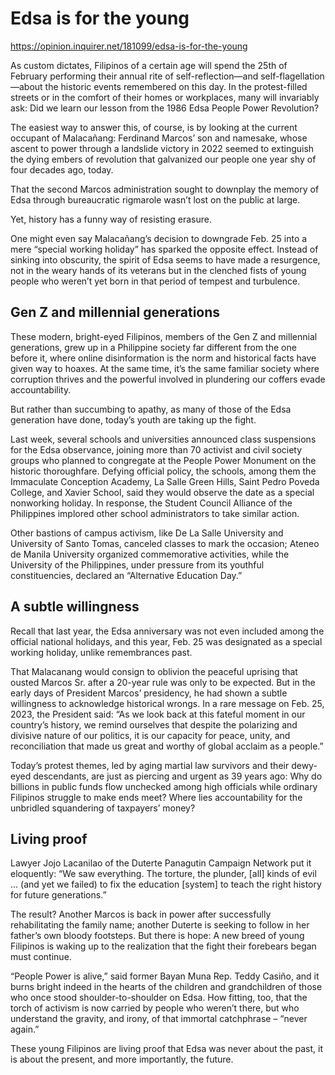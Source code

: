 # Edsa is for the young

https://opinion.inquirer.net/181099/edsa-is-for-the-young



As custom dictates, Filipinos of a certain age will spend the 25th of February performing their annual rite of self-reflection—and self-flagellation—about the historic events remembered on this day. In the protest-filled streets or in the comfort of their homes or workplaces, many will invariably ask: Did we learn our lesson from the 1986 Edsa People Power Revolution?

The easiest way to answer this, of course, is by looking at the current occupant of Malacañang: Ferdinand Marcos’ son and namesake, whose ascent to power through a landslide victory in 2022 seemed to extinguish the dying embers of revolution that galvanized our people one year shy of four decades ago, today.

That the second Marcos administration sought to downplay the memory of Edsa through bureaucratic rigmarole wasn’t lost on the public at large.

Yet, history has a funny way of resisting erasure.

One might even say Malacañang’s decision to downgrade Feb. 25 into a mere “special working holiday” has sparked the opposite effect. Instead of sinking into obscurity, the spirit of Edsa seems to have made a resurgence, not in the weary hands of its veterans but in the clenched fists of young people who weren’t yet born in that period of tempest and turbulence.



##  Gen Z and millennial generations



These modern, bright-eyed Filipinos, members of the Gen Z and millennial generations, grew up in a Philippine society far different from the one before it, where online disinformation is the norm and historical facts have given way to hoaxes. At the same time, it’s the same familiar society where corruption thrives and the powerful involved in plundering our coffers evade accountability.

But rather than succumbing to apathy, as many of those of the Edsa generation have done, today’s youth are taking up the fight.

Last week, several schools and universities announced class suspensions for the Edsa observance, joining more than 70 activist and civil society groups who planned to congregate at the People Power Monument on the historic thoroughfare. Defying official policy, the schools, among them the Immaculate Conception Academy, La Salle Green Hills, Saint Pedro Poveda College, and Xavier School, said they would observe the date as a special nonworking holiday. In response, the Student Council Alliance of the Philippines implored other school administrators to take similar action.

Other bastions of campus activism, like De La Salle University and University of Santo Tomas, canceled classes to mark the occasion; Ateneo de Manila University organized commemorative activities, while the University of the Philippines, under pressure from its youthful constituencies, declared an “Alternative Education Day.”



##  A subtle willingness



Recall that last year, the Edsa anniversary was not even included among the official national holidays, and this year, Feb. 25 was designated as a special working holiday, unlike remembrances past.

That Malacanang would consign to oblivion the peaceful uprising that ousted Marcos Sr. after a 20-year rule was only to be expected. But in the early days of President Marcos’ presidency, he had shown a subtle willingness to acknowledge historical wrongs. In a rare message on Feb. 25, 2023, the President said: “As we look back at this fateful moment in our country’s history, we remind ourselves that despite the polarizing and divisive nature of our politics, it is our capacity for peace, unity, and reconciliation that made us great and worthy of global acclaim as a people.”

Today’s protest themes, led by aging martial law survivors and their dewy-eyed descendants, are just as piercing and urgent as 39 years ago: Why do billions in public funds flow unchecked among high officials while ordinary Filipinos struggle to make ends meet? Where lies accountability for the unbridled squandering of taxpayers’ money?



##  Living proof



Lawyer Jojo Lacanilao of the Duterte Panagutin Campaign Network put it eloquently: “We saw everything. The torture, the plunder, [all] kinds of evil … (and yet we failed) to fix the education [system] to teach the right history for future generations.”

The result? Another Marcos is back in power after successfully rehabilitating the family name; another Duterte is seeking to follow in her father’s own bloody footsteps. But there is hope: A new breed of young Filipinos is waking up to the realization that the fight their forebears began must continue.

“People Power is alive,” said former Bayan Muna Rep. Teddy Casiño, and it burns bright indeed in the hearts of the children and grandchildren of those who once stood shoulder-to-shoulder on Edsa. How fitting, too, that the torch of activism is now carried by people who weren’t there, but who understand the gravity, and irony, of that immortal catchphrase – “never again.”

These young Filipinos are living proof that Edsa was never about the past, it is about the present, and more importantly, the future.